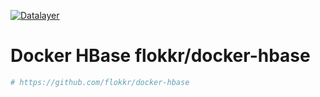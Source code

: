 [![Datalayer](https://docs.datalayer.io/logo/datalayer-25.svg)](https://datalayer.io)

# Docker HBase flokkr/docker-hbase

```bash
# https://github.com/flokkr/docker-hbase
```
